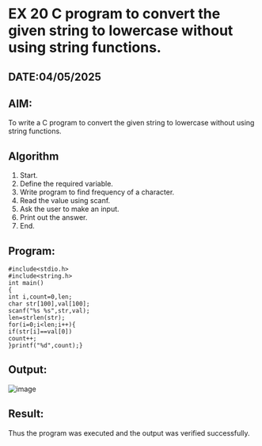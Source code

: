 # EX 20 C program to convert the given string to lowercase without using string functions.
## DATE:04/05/2025
## AIM:
To write a C program to convert the given string to lowercase without using string functions.

## Algorithm
1. Start. 
2. Define the required variable. 
3. Write program to find frequency of a character. 
4. Read the value using scanf. 
5. Ask the user to make an input. 
6. Print out the answer. 
7. End.   

## Program:
```
#include<stdio.h> 
#include<string.h> 
int main() 
{ 
int i,count=0,len; 
char str[100],val[100];  
scanf("%s %s",str,val);  
len=strlen(str);  
for(i=0;i<len;i++){ 
if(str[i]==val[0])  
count++; 
}printf("%d",count);} 
```

## Output:
![image](https://github.com/user-attachments/assets/e2f2fc00-4057-4d6a-9794-a33defe5e052)

## Result:
Thus the program was executed and the output was verified successfully.
